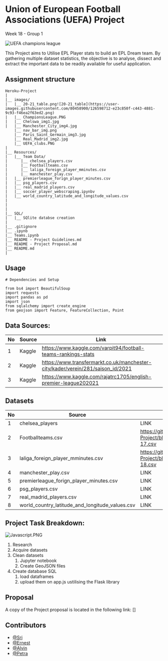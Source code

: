 # Union of European Football Associations (UEFA) Project
Week 18 - Group 1

![UEFA champions league](https://editorial.uefa.com/resources/0269-1267e78b6989-ccff720e93c4-1000/manchester_city_v_chelsea_fc_-_uefa_champions_league_final.jpeg)

This Project aims to Utilise EPL Player stats to build an EPL Dream team. By gathering multiple dataset statistics, the objective is to analyse, dissect and extract the important data to be readily available for useful application.


## Assignment structure
```
Heroku-Project
| 
|__ images/          
|   |__ 20-21_table.png![20-21_table](https://user-images.githubusercontent.com/80458900/126598712-e23c850f-c443-4881-9c93-f46ea2f63ed2.png)
|   |__ ChampionsLeague.PNG
|   |__ Chelswa_img1.jpg
|   |__ Manchester_City_img4.jpg
    |__ nav_bar_img.png
    |__ Paris_Saint_Germain_img3.jpg
    |__ Real_Madrid_img2.jpg
    |__ UEFA_clubs.PNG
|
|__ Resources/
|   |__ Team Data/
|      |__ chelsea_players.csv
|      |__ Footballteams.csv
|      |__ laliga_foreign_player_mminutes.csv
|      |__ manchester_play.csv
|   |__ premierleague_forign_player_minutes.csv
|   |__ psg_players.csv
|   |__ real_madrid_players.csv
|   |__ soccer_player_webscraping.ipynbv
|   |__ world_country_latitude_and_longitude_values.csv
|   
|   
|
|__ SQL/
|   |__ SQlite databse creation
|
|__ .gitignore 
|__ .ipynb
|__ Teams.ipynb
|__ README - Project Guidelines.md
|__ README - Project Proposal.md
|__ README.md
| 

```

## Usage

```
# Dependencies and Setup

from bs4 import BeautifulSoup
import requests
import pandas as pd
import json
from sqlalchemy import create_engine
from geojson import Feature, FeatureCollection, Point

```


## Data Sources:

|No|Source|Link|
|-|-|-|
|1|Kaggle|https://www.kaggle.com/varpit94/football-teams-rankings-stats|
|2|Kaggle|https://www.transfermarkt.co.uk/manchester-city/kader/verein/281/saison_id/2021|
|3|Kaggle|https://www.kaggle.com/rajatrc1705/english-premier-league202021|


## Datasets 

|No|Source|Link|
|-|-|-|
|1|chelsea_players|LINK|
|2|Footballteams.csv|https://github.com/alysnow/ETL-Project/blob/main/Resources/OriginalData/pl_16-17.csv|
|3|laliga_foreign_player_mminutes.csv|https://github.com/alysnow/ETL-Project/blob/main/Resources/OriginalData/pl_17-18.csv|
|4|manchester_play.csv|LINK|
|5|premierleague_forign_player_minutes.csv|LINK|
|6|psg_players.csv|LINK|
|7|real_madrid_players.csv|LINK|
|8|world_country_latitude_and_longitude_values.csv|LINK|


## Project Task Breakdown:

![Javascript.PNG](https://www.google.com/url?sa=i&url=https%3A%2F%2Fwww.amcharts.com%2Fjavascript-maps%2F&psig=AOvVaw10IaYzBheyVDS-81Tbft4a&ust=1627023138649000&source=images&cd=vfe&ved=0CAsQjRxqFwoTCJj5-9-L9vECFQAAAAAdAAAAABAD)

1. Research
2. Acquire datasets
3. Clean datasets
    1. Jupyter notebook
    2. Create GeoJSON files
4. Create database SQL
    1. load dataframes
    2. upload them on app.js ustilising the Flask library



## Proposal

A copy of the Project proposal is located in the following link: []

## Contributors
- [@Sri](https://github.com/srivegunta)
- [@Ernest](https://github.com/KenyanBoy)
- [@Alvin](https://github.com/Alvin1359)
- [@Petra](https://github.com/PetraMoyle)
